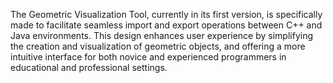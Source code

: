 The Geometric Visualization Tool, currently in its first version, is specifically made to facilitate seamless import and export operations between C++ and Java environments. This design enhances user experience by simplifying the creation and visualization of geometric objects, and offering a more intuitive interface for both novice and experienced programmers in educational and professional settings.
